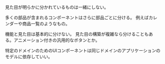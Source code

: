 見た目が明らかに分かれているものは一緒にしない。

多くの部品が含まれるコンポーネントはさらに部品ごとに分ける。
例えばカレンダーや商品一覧のようなもの。

機能と見た目は基本的に分けない。
見た目の構築が複雑なら分けることもある。アニメーション付きの汎用的なボタンとか。

特定のドメインのためのUIコンポーネントは同じドメインのアプリケーションのモデルに依存していい。
